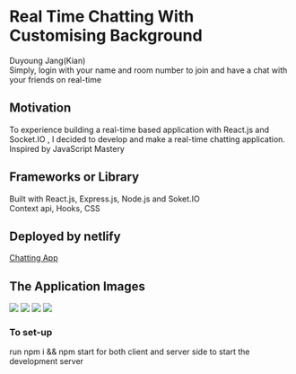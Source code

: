 # Real Time Chatting With Customising Background
Duyoung Jang(Kian)</br>
Simply, login with your name and room number to join and have a chat with your friends on real-time

## Motivation
<p> To experience building a real-time based application with React.js and Socket.IO , I decided to develop and make a real-time chatting application. Inspired by JavaScript Mastery</p>

## Frameworks or Library 
Built with React.js, Express.js, Node.js and Soket.IO </br>
Context api, Hooks, CSS
## Deployed by netlify
[Chatting App](https://youthful-hermann-322802.netlify.com) 
<h2>The Application Images</h2>
<img src="https://user-images.githubusercontent.com/54985943/113584560-02a30200-9666-11eb-9592-4da8b46182d1.png" />
<img src="https://user-images.githubusercontent.com/54985943/113584572-05055c00-9666-11eb-8eda-33f637cc7aa4.png" />
<img src="https://user-images.githubusercontent.com/54985943/113584565-03d42f00-9666-11eb-800a-44ccf39942de.png" />
<img src="https://user-images.githubusercontent.com/54985943/113584575-059df280-9666-11eb-828a-33a1c2a2bd5d.png" />

### To set-up
run npm i && npm start for both client and server side to start the development server
